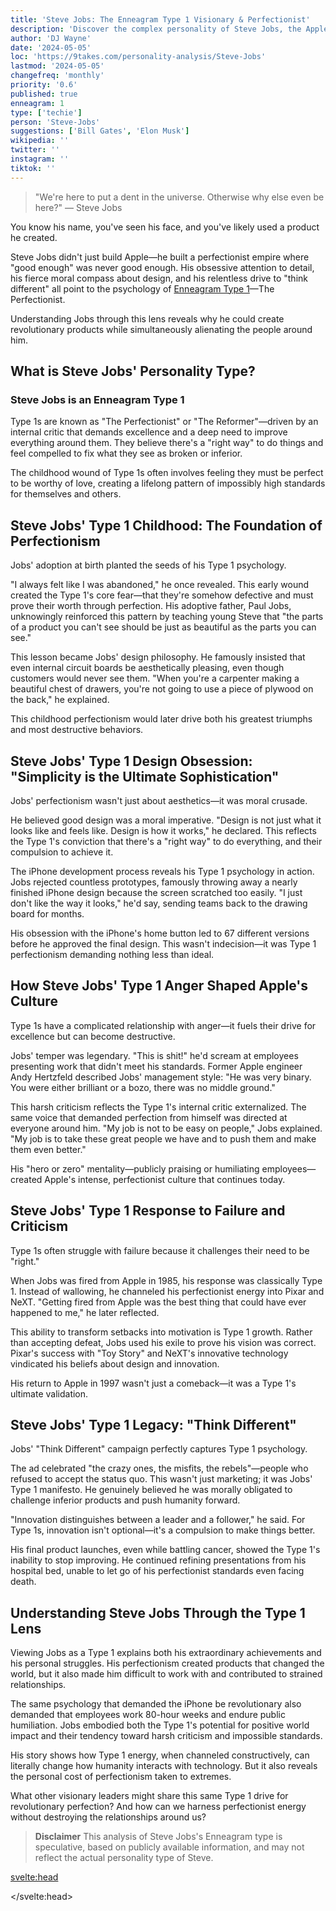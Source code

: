 ```yaml
---
title: 'Steve Jobs: The Enneagram Type 1 Visionary & Perfectionist'
description: 'Discover the complex personality of Steve Jobs, the Apple co-founder, through the lens of the Enneagram Type 1. Explore his drive for perfection and innovation.'
author: 'DJ Wayne'
date: '2024-05-05'
loc: 'https://9takes.com/personality-analysis/Steve-Jobs'
lastmod: '2024-05-05'
changefreq: 'monthly'
priority: '0.6'
published: true
enneagram: 1
type: ['techie']
person: 'Steve-Jobs'
suggestions: ['Bill Gates', 'Elon Musk']
wikipedia: ''
twitter: ''
instagram: ''
tiktok: ''
---
```


> "We're here to put a dent in the universe. Otherwise why else even be here?" — Steve Jobs

<p class="firstLetter">You know his name, you've seen his face, and you've likely used a product he created.</p>

Steve Jobs didn't just build Apple—he built a perfectionist empire where "good enough" was never good enough. His obsessive attention to detail, his fierce moral compass about design, and his relentless drive to "think different" all point to the psychology of [Enneagram Type 1](/enneagram-corner/enneagram-type-1)—The Perfectionist.

Understanding Jobs through this lens reveals why he could create revolutionary products while simultaneously alienating the people around him.

## What is Steve Jobs' Personality Type?

### Steve Jobs is an Enneagram Type 1

Type 1s are known as "The Perfectionist" or "The Reformer"—driven by an internal critic that demands excellence and a deep need to improve everything around them. They believe there's a "right way" to do things and feel compelled to fix what they see as broken or inferior.

The childhood wound of Type 1s often involves feeling they must be perfect to be worthy of love, creating a lifelong pattern of impossibly high standards for themselves and others.

## Steve Jobs' Type 1 Childhood: The Foundation of Perfectionism

Jobs' adoption at birth planted the seeds of his Type 1 psychology.

"I always felt like I was abandoned," he once revealed. This early wound created the Type 1's core fear—that they're somehow defective and must prove their worth through perfection. His adoptive father, Paul Jobs, unknowingly reinforced this pattern by teaching young Steve that "the parts of a product you can't see should be just as beautiful as the parts you can see."

This lesson became Jobs' design philosophy. He famously insisted that even internal circuit boards be aesthetically pleasing, even though customers would never see them. "When you're a carpenter making a beautiful chest of drawers, you're not going to use a piece of plywood on the back," he explained.

This childhood perfectionism would later drive both his greatest triumphs and most destructive behaviors.

## Steve Jobs' Type 1 Design Obsession: "Simplicity is the Ultimate Sophistication"

Jobs' perfectionism wasn't just about aesthetics—it was moral crusade.

He believed good design was a moral imperative. "Design is not just what it looks like and feels like. Design is how it works," he declared. This reflects the Type 1's conviction that there's a "right way" to do everything, and their compulsion to achieve it.

The iPhone development process reveals his Type 1 psychology in action. Jobs rejected countless prototypes, famously throwing away a nearly finished iPhone design because the screen scratched too easily. "I just don't like the way it looks," he'd say, sending teams back to the drawing board for months.

His obsession with the iPhone's home button led to 67 different versions before he approved the final design. This wasn't indecision—it was Type 1 perfectionism demanding nothing less than ideal.

## How Steve Jobs' Type 1 Anger Shaped Apple's Culture

Type 1s have a complicated relationship with anger—it fuels their drive for excellence but can become destructive.

Jobs' temper was legendary. "This is shit!" he'd scream at employees presenting work that didn't meet his standards. Former Apple engineer Andy Hertzfeld described Jobs' management style: "He was very binary. You were either brilliant or a bozo, there was no middle ground."

This harsh criticism reflects the Type 1's internal critic externalized. The same voice that demanded perfection from himself was directed at everyone around him. "My job is not to be easy on people," Jobs explained. "My job is to take these great people we have and to push them and make them even better."

His "hero or zero" mentality—publicly praising or humiliating employees—created Apple's intense, perfectionist culture that continues today.

## Steve Jobs' Type 1 Response to Failure and Criticism

Type 1s often struggle with failure because it challenges their need to be "right."

When Jobs was fired from Apple in 1985, his response was classically Type 1. Instead of wallowing, he channeled his perfectionist energy into Pixar and NeXT. "Getting fired from Apple was the best thing that could have ever happened to me," he later reflected.

This ability to transform setbacks into motivation is Type 1 growth. Rather than accepting defeat, Jobs used his exile to prove his vision was correct. Pixar's success with "Toy Story" and NeXT's innovative technology vindicated his beliefs about design and innovation.

His return to Apple in 1997 wasn't just a comeback—it was a Type 1's ultimate validation.

## Steve Jobs' Type 1 Legacy: "Think Different"

Jobs' "Think Different" campaign perfectly captures Type 1 psychology.

The ad celebrated "the crazy ones, the misfits, the rebels"—people who refused to accept the status quo. This wasn't just marketing; it was Jobs' Type 1 manifesto. He genuinely believed he was morally obligated to challenge inferior products and push humanity forward.

"Innovation distinguishes between a leader and a follower," he said. For Type 1s, innovation isn't optional—it's a compulsion to make things better.

His final product launches, even while battling cancer, showed the Type 1's inability to stop improving. He continued refining presentations from his hospital bed, unable to let go of his perfectionist standards even facing death.

## Understanding Steve Jobs Through the Type 1 Lens

Viewing Jobs as a Type 1 explains both his extraordinary achievements and his personal struggles. His perfectionism created products that changed the world, but it also made him difficult to work with and contributed to strained relationships.

The same psychology that demanded the iPhone be revolutionary also demanded that employees work 80-hour weeks and endure public humiliation. Jobs embodied both the Type 1's potential for positive world impact and their tendency toward harsh criticism and impossible standards.

His story shows how Type 1 energy, when channeled constructively, can literally change how humanity interacts with technology. But it also reveals the personal cost of perfectionism taken to extremes.

What other visionary leaders might share this same Type 1 drive for revolutionary perfection? And how can we harness perfectionist energy without destroying the relationships around us?

> **Disclaimer** This analysis of Steve Jobs's Enneagram type is speculative, based on publicly available information, and may not reflect the actual personality type of Steve.

<svelte:head>

<script type="application/ld+json">
{
  "@graph": [
    {
      "@type": "Article",
      "about": [
        {
          "name": "Enneagram Type 1",
          "@type": "Thing",
          "description": "The Perfectionist personality type characterized by high standards, strong moral compass, and drive to improve everything around them"
        },
        {
          "name": "Steve Jobs",
          "@type": "Person",
          "description": "American entrepreneur and co-founder of Apple Inc., known for revolutionary product design and perfectionist leadership style"
        },
        {
          "name": "Design Psychology",
          "@type": "Thing",
          "description": "The study of psychological factors that influence design philosophy and product development"
        },
        {
          "name": "Leadership Psychology",
          "@type": "Thing",
          "description": "The study of psychological patterns in leadership styles and management approaches"
        }
      ],
      "image": {
        "url": "https://9takes.com/types/1s/Steve-Jobs.webp",
        "@type": "ImageObject",
        "width": 900,
        "height": 900
      },
      "author": {
        "name": "DJ Wayne",
        "@type": "Person",
        "sameAs": [
          "https://www.instagram.com/djwayne3/",
          "https://www.youtube.com/@djwayne3",
          "https://www.linkedin.com/in/davidtwayne/",
          "https://twitter.com/djwayne3"
        ]
      },
      "creator": {
        "name": "DJ Wayne",
        "@type": "Person",
        "sameAs": [
          "https://www.instagram.com/djwayne3/",
          "https://www.youtube.com/@djwayne3",
          "https://www.linkedin.com/in/davidtwayne/",
          "https://twitter.com/djwayne3"
        ]
      },
      "headline": "Steve Jobs: iPhone, Pixar & The Type 1 Psychology Behind His Design Perfectionism",
      "keywords": "Steve Jobs, Enneagram Type 1, perfectionist personality, Apple CEO, iPhone design, Pixar founder, design perfectionism, innovation psychology, Type 1 leadership, Steve Jobs management style, Apple culture, product design, Think Different campaign, celebrity psychology, personality psychology, perfectionism, adoptive childhood, NeXT computer, revolutionary technology",
      "mentions": [
        {
          "name": "Steve Jobs",
          "@type": "Person",
          "sameAs": [
            "https://en.wikipedia.org/wiki/Steve_Jobs",
            "https://www.imdb.com/name/nm0423418/"
          ]
        },
        {
          "name": "Apple Inc.",
          "@type": "Organization",
          "sameAs": [
            "https://en.wikipedia.org/wiki/Apple_Inc.",
            "https://www.apple.com"
          ]
        },
        {
          "name": "Pixar",
          "@type": "Organization",
          "sameAs": [
            "https://en.wikipedia.org/wiki/Pixar",
            "https://www.pixar.com"
          ]
        },
        {
          "name": "NeXT",
          "@type": "Organization",
          "sameAs": [
            "https://en.wikipedia.org/wiki/NeXT"
          ]
        },
        {
          "name": "iPhone",
          "@type": "Product",
          "sameAs": [
            "https://en.wikipedia.org/wiki/IPhone"
          ],
          "brand": {
            "@type": "Brand",
            "name": "Apple"
          },
          "offers": {
            "@type": "AggregateOffer",
            "priceCurrency": "USD",
            "lowPrice": "429",
            "highPrice": "1599",
            "offerCount": "15",
            "availability": "https://schema.org/InStock",
            "url": "https://www.apple.com/iphone/"
          },
          "aggregateRating": {
            "@type": "AggregateRating",
            "ratingValue": "4.5",
            "bestRating": "5",
            "worstRating": "1",
            "ratingCount": "1000000"
          }
        },
        {
          "name": "iPad",
          "@type": "Product",
          "sameAs": [
            "https://en.wikipedia.org/wiki/IPad"
          ],
          "brand": {
            "@type": "Brand",
            "name": "Apple"
          },
          "offers": {
            "@type": "AggregateOffer",
            "priceCurrency": "USD",
            "lowPrice": "349",
            "highPrice": "2399",
            "offerCount": "20",
            "availability": "https://schema.org/InStock",
            "url": "https://www.apple.com/ipad/"
          },
          "aggregateRating": {
            "@type": "AggregateRating",
            "ratingValue": "4.6",
            "bestRating": "5",
            "worstRating": "1",
            "ratingCount": "500000"
          }
        },
        {
          "name": "iPod",
          "@type": "Product",
          "sameAs": [
            "https://en.wikipedia.org/wiki/IPod"
          ],
          "brand": {
            "@type": "Brand",
            "name": "Apple"
          },
          "offers": {
            "@type": "Offer",
            "price": "0",
            "priceCurrency": "USD",
            "availability": "https://schema.org/Discontinued",
            "url": "https://support.apple.com/ipod",
            "description": "iPod has been discontinued"
          },
          "aggregateRating": {
            "@type": "AggregateRating",
            "ratingValue": "4.7",
            "bestRating": "5",
            "worstRating": "1",
            "ratingCount": "2000000"
          }
        },
        {
          "name": "Macintosh",
          "@type": "Product",
          "sameAs": [
            "https://en.wikipedia.org/wiki/Macintosh"
          ],
          "brand": {
            "@type": "Brand",
            "name": "Apple"
          },
          "offers": {
            "@type": "AggregateOffer",
            "priceCurrency": "USD",
            "lowPrice": "699",
            "highPrice": "7199",
            "offerCount": "25",
            "availability": "https://schema.org/InStock",
            "url": "https://www.apple.com/mac/"
          },
          "aggregateRating": {
            "@type": "AggregateRating",
            "ratingValue": "4.6",
            "bestRating": "5",
            "worstRating": "1",
            "ratingCount": "750000"
          }
        },
        {
          "name": "Toy Story",
          "@type": "CreativeWork",
          "sameAs": [
            "https://en.wikipedia.org/wiki/Toy_Story"
          ]
        },
        {
          "name": "Andy Hertzfeld",
          "@type": "Person",
          "sameAs": [
            "https://en.wikipedia.org/wiki/Andy_Hertzfeld"
          ]
        },
        {
          "name": "Paul Jobs",
          "@type": "Person",
          "description": "Steve Jobs' adoptive father"
        },
        {
          "name": "Think Different",
          "@type": "CreativeWork",
          "sameAs": [
            "https://en.wikipedia.org/wiki/Think_different"
          ]
        }
      ],
      "publisher": {
        "logo": {
          "url": "https://9takes.com/brand/darkRubix.png",
          "@type": "ImageObject"
        },
        "name": "9takes",
        "@type": "Organization",
        "sameAs": [
          "https://www.instagram.com/9takesdotcom/",
          "https://twitter.com/9takesdotcom"
        ]
      },
      "articleBody": "This article explores the psychology of Steve Jobs through the lens of Enneagram Type 1. Known for his perfectionist tendencies and revolutionary design philosophy, Jobs embodies many characteristics of The Perfectionist. The article examines how his Type 1 traits manifested in his childhood, obsessive design process, management style, response to failure, and lasting legacy through products like the iPhone and companies like Apple and Pixar.",
      "description": "Discover the complex personality of Steve Jobs, the Apple co-founder, through the lens of the Enneagram Type 1. Explore his drive for perfection and innovation.",
      "dateModified": {
        "@type": "Date",
        "@value": "2025-06-25"
      },
      "datePublished": {
        "@type": "Date",
        "@value": "2025-06-25"
      },
      "mainEntityOfPage": {
        "@id": "https://9takes.com/personality-analysis/Steve-Jobs",
        "@type": "WebPage"
      }
    },
    {
      "@type": "FAQPage",
      "mainEntity": [
        {
          "name": "Why is Steve Jobs considered an Enneagram Type 1?",
          "@type": "Question",
          "acceptedAnswer": {
            "text": "Steve Jobs exhibits many characteristics of an Enneagram Type 1, including his obsessive perfectionism, moral conviction about design ('Design is how it works'), harsh criticism of substandard work, and compulsive drive to improve products. His famous statement 'We're here to put a dent in the universe' reflects the Type 1's need to reform and improve the world around them.",
            "@type": "Answer"
          }
        },
        {
          "name": "What are examples of Steve Jobs' Type 1 perfectionism?",
          "@type": "Question",
          "acceptedAnswer": {
            "text": "Jobs demonstrated Type 1 perfectionism through his rejection of 67 different iPhone home button designs, his insistence that internal circuit boards be beautiful even though customers wouldn't see them, and his binary 'hero or zero' employee evaluations. He famously scrapped a nearly finished iPhone design because the screen scratched too easily, showing the Type 1's inability to accept 'good enough.'",
            "@type": "Answer"
          }
        },
        {
          "name": "How did Steve Jobs' Type 1 anger affect his leadership style?",
          "@type": "Question",
          "acceptedAnswer": {
            "text": "As a Type 1, Jobs had legendary outbursts of anger when work didn't meet his standards, often screaming 'This is shit!' at employees. Former engineer Andy Hertzfeld described his management as 'very binary' - employees were either 'brilliant or a bozo.' His harsh criticism reflected the Type 1's internal critic externalized onto others.",
            "@type": "Answer"
          }
        },
        {
          "name": "What is Steve Jobs' Enneagram type?",
          "@type": "Question",
          "acceptedAnswer": {
            "text": "Steve Jobs is most commonly typed as an Enneagram Type 1, 'The Perfectionist' or 'The Reformer.' This type is characterized by impossibly high standards, a strong moral compass about how things 'should' be done, and a compulsive drive to improve and perfect everything in their environment.",
            "@type": "Answer"
          }
        },
        {
          "name": "How did Steve Jobs' childhood shape his Type 1 personality?",
          "@type": "Question",
          "acceptedAnswer": {
            "text": "Jobs' adoption at birth created the Type 1's core wound - feeling defective and needing to prove worth through perfection. His adoptive father taught him that 'parts you can't see should be just as beautiful as parts you can see,' establishing the perfectionist philosophy that would define his career. This early abandonment fear drove his lifelong need to create 'perfect' products.",
            "@type": "Answer"
          }
        },
        {
          "name": "How did Steve Jobs handle failure as a Type 1?",
          "@type": "Question",
          "acceptedAnswer": {
            "text": "When fired from Apple in 1985, Jobs channeled his Type 1 perfectionism into Pixar and NeXT rather than wallowing in defeat. He later said 'Getting fired from Apple was the best thing that could have ever happened to me.' This ability to transform setbacks into motivation for proving his vision correct is classic Type 1 growth behavior.",
            "@type": "Answer"
          }
        },
        {
          "name": "How does Steve Jobs' 'Think Different' philosophy reflect Type 1 psychology?",
          "@type": "Question",
          "acceptedAnswer": {
            "text": "Jobs' 'Think Different' campaign perfectly captured Type 1 psychology - celebrating people who refuse to accept the status quo. His belief that 'Innovation distinguishes between a leader and a follower' reflects the Type 1's moral compulsion to improve and reform. Even while battling cancer, he continued perfecting product presentations from his hospital bed.",
            "@type": "Answer"
          }
        },
        {
          "name": "What does Steve Jobs' Type 1 personality reveal about perfectionism?",
          "@type": "Question",
          "acceptedAnswer": {
            "text": "Understanding Jobs as a Type 1 explains both his revolutionary achievements and personal difficulties. His perfectionism created world-changing products like the iPhone but also led to 80-hour work weeks for employees and strained relationships. His story shows both the potential and the personal cost of Type 1 perfectionism taken to extremes.",
            "@type": "Answer"
          }
        }
      ]
    },
    {
      "@type": "BreadcrumbList",
      "itemListElement": [
        {
          "item": "https://9takes.com/",
          "name": "Home",
          "@type": "ListItem",
          "position": 1
        },
        {
          "item": "https://9takes.com/personality-analysis/",
          "name": "Personality Analysis",
          "@type": "ListItem",
          "position": 2
        },
        {
          "item": "https://9takes.com/personality-analysis/type/1",
          "name": "Enneagram Type 1",
          "@type": "ListItem",
          "position": 3
        },
        {
          "item": "https://9takes.com/personality-analysis/Steve-Jobs",
          "name": "Steve Jobs: iPhone, Pixar & The Type 1 Psychology Behind His Design Perfectionism",
          "@type": "ListItem",
          "position": 4
        }
      ]
    }
  ],
  "@context": "http://schema.org"
}
</script>

</svelte:head>
